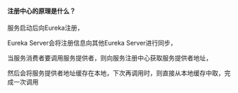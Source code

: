 #### 注册中心的原理是什么？

服务启动后向Eureka注册，

Eureka Server会将注册信息向其他Eureka Server进行同步，

当服务消费者要调用服务提供者，则向服务注册中心获取服务提供者地址，

然后会将服务提供者地址缓存在本地，下次再调用时，则直接从本地缓存中取，完成一次调用
